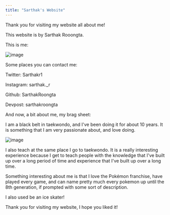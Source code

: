 ```yaml
---
title: "Sarthak's Website"
---
```


Thank you for visiting my website all about me!

This website is by Sarthak Rooongta.

This is me: 

![image](https://user-images.githubusercontent.com/82282788/121886742-ca621480-cce3-11eb-97c0-1c620180ab30.png)

Some places you can contact me:

Twitter: Sarthakr1

Instagram: sarthak._r

Github: SarthakRoongta

Devpost: sarthakroongta

And now, a bit about me, my brag sheet: 

I am a black belt in taekwondo, and I've been doing it for about 10 years. It is something that I am very passionate about, and love doing. 

![image](https://user-images.githubusercontent.com/82282788/121889392-2da17600-cce7-11eb-86a7-6d2c98d8ace1.png)

I also teach at the same place I go to taekwondo. It is a really interesting experience because I get to teach people with the knowledge that I've built up over a long period of time and experience that I've built up over a long time. 

Something interesting about me is that I love the Pokémon franchise, have played every game, and can name pretty much every pokemon up until the 8th generation, if prompted with some sort of description.

I also used be an ice skater!



Thank you for visiting my website, I hope you liked it!
